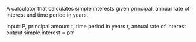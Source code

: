 A calculator that calculates simple interests given principal, annual rate of interest and time period in years.

Input:
  P, principal amount
  t, time period in years
  r, annual rate of interest
output
  simple interest = p*t*r
